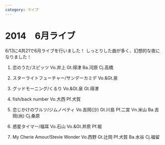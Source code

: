 ```yaml
---
category: ライブ
---
```

# 2014　6月ライブ

6/13に4共21で6月ライブを行いました！
しっとりした曲が多く、幻想的な夜になりました！

1. 恋のうた/スピッツ
Vo.井上 Gt.得津 Ba.河原 Cj.高橋

2. スターライトフューチャー/サンデーカミデ
Vo.&Gt.泉

3. グッドモーニング/くるり
Vo.&Gt.泉 Gt.得津

4. fish/back number
Vo.大西 Pf.犬賀

5. 恋じかけのワルツ/ジムノペティ
Vo.吉岡(沙) Gt.川島 Pf.二宮 Vn.米山 Ba.吉岡(尚) Cj.桑原

6. 惑星タイマー/福耳
Vo.石山 Vo.&Gt.井原 Pf.堀

7. My Cherie Amour/Stevie Wonder
Vo.西野 Gt.辻岡 Pf.犬賀 Ba.水谷 Cj.福留
